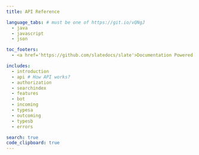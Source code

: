 ```yaml
---
title: API Reference

language_tabs: # must be one of https://git.io/vQNgJ
  - java
  - javascript
  - json

toc_footers:
  - <a href='https://github.com/slatedocs/slate'>Documentation Powered by Slate</a>

includes:
  - introduction
  - api # How API works?
  - authorization
  - searchindex
  - features
  - bot
  - incoming
  - typesa
  - outcoming
  - typesb
  - errors

search: true
code_clipboard: true
---
```


